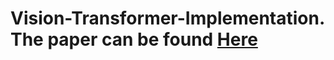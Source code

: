 # Vision-Transformer-Implementation. The paper can be found [Here](https://arxiv.org/abs/2010.11929)
